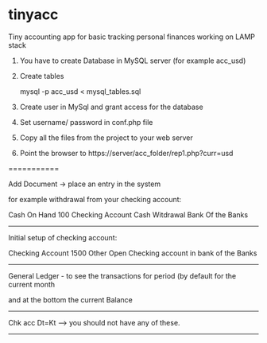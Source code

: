 # tinyacc
Tiny accounting app for basic tracking personal finances working on LAMP stack

1. You have to create Database in MySQL server (for example acc_usd)
2. Create tables

	mysql -p acc_usd < mysql_tables.sql

3. Create user in MySql and grant access for the database

4. Set username/ password in conf.php file

5. Copy all the files from the project to your web server 

6. Point the browser to https://server/acc_folder/rep1.php?curr=usd

===========

Add Document -> place an entry in the system

for example withdrawal from your checking account:

Cash On Hand     100     Checking Account       Cash Witdrawal Bank Of the Banks

---

Initial setup of checking account:

Checking Account    1500   Other       Open Checking account in bank of the Banks

---

General Ledger - to see the transactions for period (by default for the current month

and at the bottom the current Balance


---

Chk acc Dt=Kt  --> you should not have any of these.

---


